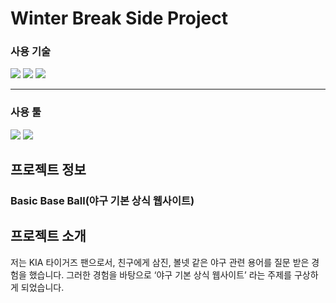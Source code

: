 
  <h1>Winter Break Side Project</h1>
  <div align="center">

  </div>
  
  <h3>사용 기술</h3>
    <div align="left">
  <img src="https://img.shields.io/badge/HTML5-E34F26?style=for-the-badge&logo=html5&logoColor=white"/>
  <img src="https://img.shields.io/badge/CSS3-1572B6?style=for-the-badge&logo=css3&logoColor=white"/>
  <img src="https://img.shields.io/badge/JavaScript-323330?style=for-the-badge&logo=javascript&logoColor=F7DF1E"/>
   </div>
  <hr>
    <h3>사용 툴</h3>
  <div align="left">
   <img src="https://img.shields.io/badge/Eclipse-2C2255?style=for-the-badge&logo=eclipse&logoColor=white"/>
   <img src="https://img.shields.io/badge/VSCode-0078D4?style=for-the-badge&logo=visual%20studio%20code&logoColor=white"/>
  </div>

  <h2>프로젝트 정보</h2>
  <h3>Basic Base Ball(야구 기본 상식 웹사이트)</h3>
  
   <h2>프로젝트 소개</h2>
  <p>저는 KIA 타이거즈 팬으로서, 친구에게 삼진, 볼넷 같은
야구 관련 용어를 질문 받은 경험을 했습니다.
그러한 경험을 바탕으로
‘야구 기본 상식 웹사이트’ 라는 주제를 구상하게 되었습니다.</p>
<br/>
  


